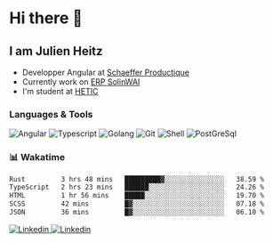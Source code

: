 <h1>Hi there 👋</h1>

## I am Julien Heitz

- Developper Angular at [Schaeffer Productique](www.schaeffer-productique.com)
- Currently work on [ERP SolinWAI](https://www.schaeffer-productique.com/solin-wai/)
- I'm student at [HETIC](https://www.hetic.net)

### Languages & Tools

![Angular](https://img.shields.io/badge/Angular-DD0031?style=for-the-badge&logo=angular&logoColor=white)
![Typescript](https://img.shields.io/badge/TypeScript-007ACC?style=for-the-badge&logo=typescript&logoColor=white)
![Golang](https://img.shields.io/badge/Go-00ADD8?style=for-the-badge&logo=go&logoColor=white)
![Git](https://img.shields.io/badge/GIT-E44C30?style=for-the-badge&logo=git&logoColor=white)
![Shell](https://img.shields.io/badge/Shell_Script-121011?style=for-the-badge&logo=gnu-bash&logoColor=white)
![PostGreSql](https://img.shields.io/badge/PostgreSQL-316192?style=for-the-badge&logo=postgresql&logoColor=white)

### 📊 Wakatime

<!--START_SECTION:waka-->

```txt
Rust         3 hrs 48 mins   █████████▓░░░░░░░░░░░░░░░   38.59 %
TypeScript   2 hrs 23 mins   ██████░░░░░░░░░░░░░░░░░░░   24.26 %
HTML         1 hr 56 mins    █████░░░░░░░░░░░░░░░░░░░░   19.70 %
SCSS         42 mins         █▓░░░░░░░░░░░░░░░░░░░░░░░   07.18 %
JSON         36 mins         █▓░░░░░░░░░░░░░░░░░░░░░░░   06.10 %
```

<!--END_SECTION:waka-->

<div align="left">

  <a href="https://www.linkedin.com/in/heitzjulien/">
    <img
      src="https://img.shields.io/badge/linkedin-0A66C2?style=for-the-badge&logo=linkedin&logoColor=white"
      alt="Linkedin"
    />
  </a>

  <a href="https://github.com/heitzjulien">
    <img
      src="https://img.shields.io/badge/GitHub-100000?style=for-the-badge&logo=github&logoColor=white"
      alt="Linkedin"
    />
  </a>
</div>
